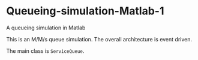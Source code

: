 # Queueing-simulation-Matlab-1
A queueing simulation in Matlab

This is an M/M/s queue simulation.
The overall architecture is event driven.

The main class is `ServiceQueue`.
